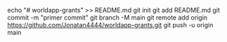 echo "# worldapp-grants" >> README.md 
git init 
git add README.md 
git commit -m "primer commit" 
git branch -M main 
git remote add origin https://github.com/Jonatan4444/worldapp-grants.git
 git push -u origin main
